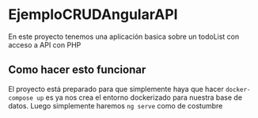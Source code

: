 # EjemploCRUDAngularAPI
En este proyecto tenemos una aplicación basica sobre un todoList con acceso a API con PHP

## Como hacer esto funcionar
El proyecto está preparado para que simplemente haya que hacer ```docker-compose up``` es ya nos crea el entorno dockerizado para nuestra base de datos.
Luego simplemente haremos ```ng serve``` como de costumbre
